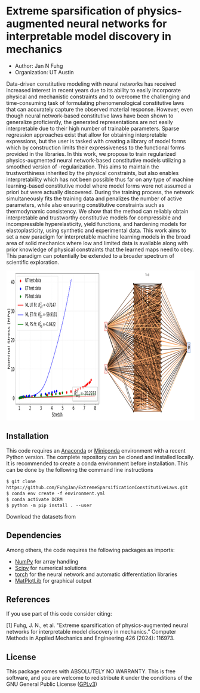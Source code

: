 # Extreme sparsification of physics-augmented neural networks for interpretable model discovery in mechanics

  - Author: Jan N Fuhg
  - Organization: UT Austin

Data-driven constitutive modeling with neural networks has received increased interest in recent years due to its ability to easily incorporate physical and mechanistic constraints and to overcome the challenging and time-consuming task of formulating phenomenological constitutive laws that can accurately capture the observed material response. However, even though neural network-based constitutive laws have been shown to generalize proficiently, the generated representations are not easily interpretable due to their high number of trainable parameters. Sparse regression approaches exist that allow for obtaining interpretable expressions, but the user is tasked with creating a library of model forms which by construction limits their expressiveness to the functional forms provided in the libraries. In this work, we propose to train regularized physics-augmented neural network-based constitutive models utilizing a smoothed version of -regularization. This aims to maintain the trustworthiness inherited by the physical constraints, but also enables interpretability which has not been possible thus far on any type of machine learning-based constitutive model where model forms were not assumed a priori but were actually discovered. During the training process, the network simultaneously fits the training data and penalizes the number of active parameters, while also ensuring constitutive constraints such as thermodynamic consistency. We show that the method can reliably obtain interpretable and trustworthy constitutive models for compressible and incompressible hyperelasticity, yield functions, and hardening models for elastoplasticity, using synthetic and experimental data. This work aims to set a new paradigm for interpretable machine learning models in the broad area of solid mechanics where low and limited data is available along with prior knowledge of physical constraints that the learned maps need to obey. This paradigm can potentially be extended to a broader spectrum of scientific exploration.

<p align="center">
<img align="middle" src="result.gif" alt="Example" width="1000" height="400" />
</p>

## Installation
This code requires an [Anaconda](https://www.anaconda.com/products/individual) or [Miniconda](https://docs.conda.io/en/latest/miniconda.html) environment with a recent Python version.
The complete repository can be cloned and installed locally. It is recommended to create a conda environment before installation. This can be done by the following the command line instructions

```
$ git clone https://github.com/FuhgJan/ExtremeSparsificationConstitutiveLaws.git
$ conda env create -f environment.yml
$ conda activate DCRM
$ python -m pip install . --user

```
Download the datasets from




## Dependencies

Among others, the code requires the following packages as imports:

 - [NumPy](http://numpy.scipy.org) for array handling
 - [Scipy](https://www.scipy.org/) for numerical solutions
 - [torch](https://pytorch.org/) for the neural network and automatic differentiation libraries
 - [MatPlotLib](https://matplotlib.org/) for graphical output



## References
If you use part of this code consider citing:

[1] Fuhg, J. N., et al. "Extreme sparsification of physics-augmented neural networks for interpretable model discovery in mechanics." Computer Methods in Applied Mechanics and Engineering 426 (2024): 116973.

## License

This package comes with ABSOLUTELY NO WARRANTY. This is free
software, and you are welcome to redistribute it under the conditions of
the GNU General Public License
([GPLv3](http://www.fsf.org/licensing/licenses/gpl.html))
